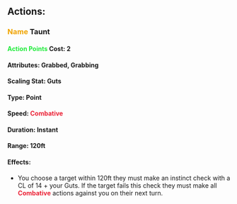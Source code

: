 
## Actions:
### <span style="font-weight:bold;color:rgb(240, 164, 0)">Name</span> Taunt

#### <span style="font-weight:bold;color:rgb(33, 235, 60)">Action Points</span> Cost: 2
#### Attributes: Grabbed, Grabbing
#### Scaling Stat: Guts
#### Type: Point
#### Speed: <span style="font-weight:bold; color:rgb(235, 33, 53)">Combative</span>
#### Duration: Instant
#### Range: 120ft
#### Effects: 
- You choose a target within 120ft they must make an instinct check with a CL of 14 + your Guts. If the target fails this check they must make all <span style="font-weight:bold; color:rgb(235, 33, 53)">Combative</span> actions against you on their next turn. 